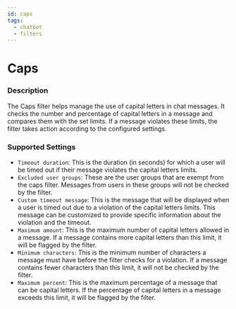 ```yaml
---
id: caps
tags:
  - chatbot
  - filters
---
```

# Caps

### Description

The Caps filter helps manage the use of capital letters in chat messages. It checks the number and percentage of capital letters in a message and compares them with the set limits. If a message violates these limits, the filter takes action according to the configured settings.

### Supported Settings

- `Timeout duration`: This is the duration (in seconds) for which a user will be timed out if their message violates the capital letters limits.
- `Excluded user groups`: These are the user groups that are exempt from the caps filter. Messages from users in these groups will not be checked by the filter.
- `Custom timeout message`: This is the message that will be displayed when a user is timed out due to a violation of the capital letters limits. This message can be customized to provide specific information about the violation and the timeout.
- `Maximum amount`: This is the maximum number of capital letters allowed in a message. If a message contains more capital letters than this limit, it will be flagged by the filter.
- `Minimum characters`: This is the minimum number of characters a message must have before the filter checks for a violation. If a message contains fewer characters than this limit, it will not be checked by the filter.
- `Maximum percent`: This is the maximum percentage of a message that can be capital letters. If the percentage of capital letters in a message exceeds this limit, it will be flagged by the filter.
